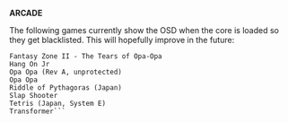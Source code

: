**ARCADE** 
  
The following games currently show the OSD when the core is loaded so they get blacklisted. This will hopefully improve in the future:  
```Astro Flash (Japan)
Fantasy Zone II - The Tears of Opa-Opa
Hang On Jr
Opa Opa (Rev A, unprotected)
Opa Opa
Riddle of Pythagoras (Japan)
Slap Shooter
Tetris (Japan, System E)
Transformer```
